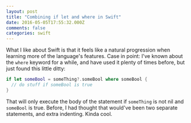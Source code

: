 ```yaml
---
layout: post
title: "Combining if let and where in Swift"
date: 2016-05-05T17:55:32.000Z
comments: false
categories: swift
---
```

What I like about Swift is that it feels like a natural progression when learning more of the language's features. Case in point: I've known about the `where` keyword for a while, and have used it plenty of times before, but just found this little ditty:

```swift
if let someBool = someThing?.someBool where someBool {
  // do stuff if someBool is true
}
```

That will only execute the body of the statement if `someThing` is not nil and `someBool` is true. Before, I had thought that would've been two separate statements, and extra indenting. Kinda cool.